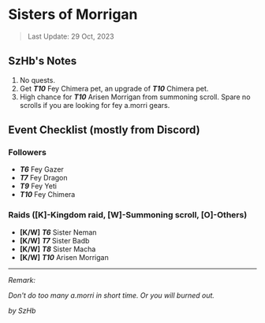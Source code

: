 # Sisters of Morrigan

> Last Update: 29 Oct, 2023

## SzHb's Notes
1. No quests.
2. Get ***T10*** Fey Chimera pet, an upgrade of ***T10*** Chimera pet.
3. High chance for ***T10*** Arisen Morrigan from summoning scroll. Spare no scrolls if you are looking for fey a.morri gears.

## Event Checklist (mostly from Discord)

### Followers
- ***T6*** Fey Gazer
- ***T7*** Fey Dragon
- ***T9*** Fey Yeti
- ***T10*** Fey Chimera

### Raids ([K]-Kingdom raid, [W]-Summoning scroll, [O]-Others)
- **[K/W]** ***T6*** Sister Neman
- **[K/W]** ***T7*** Sister Badb
- **[K/W]** ***T8*** Sister Macha
- **[K/W]** ***T10*** Arisen Morrigan

---

*Remark:*

*Don't do too many a.morri in short time. Or you will burned out.*

*by SzHb*
